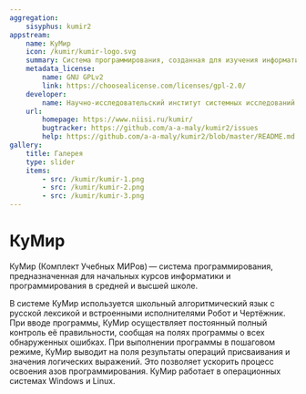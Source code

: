 ```yaml
---
aggregation:
    sisyphus: kumir2
appstream:
    name: КуМир
    icon: /kumir/kumir-logo.svg
    summary: Система программирования, созданная для изучения информатики и программирования в школе и вузе.
    metadata_license:
        name: GNU GPLv2
        link: https://choosealicense.com/licenses/gpl-2.0/
    developer:
        name: Научно-исследовательский институт системных исследований РАН
    url:
        homepage: https://www.niisi.ru/kumir/
        bugtracker: https://github.com/a-a-maly/kumir2/issues
        help: https://github.com/a-a-maly/kumir2/blob/master/README.md
gallery:
    title: Галерея
    type: slider
    items:
        - src: /kumir/kumir-1.png
        - src: /kumir/kumir-2.png
        - src: /kumir/kumir-3.png
---
```


# КуМир

КуМир (Комплект Учебных МИРов) — система программирования, предназначенная для начальных курсов информатики и программирования в средней и высшей школе.

В системе КуМир используется школьный алгоритмический язык с русской лексикой и встроенными исполнителями Робот и Чертёжник. При вводе программы, КуМир осуществляет постоянный полный контроль её правильности, сообщая на полях программы о всех обнаруженных ошибках. При выполнении программы в пошаговом режиме, КуМир выводит на поля результаты операций присваивания и значения логических выражений. Это позволяет ускорить процесс освоения азов программирования. КуМир работает в операционных системах Windows и Linux.

<AGWGallery />

<!--@include: @apps/_parts/install/content-repo.md-->
